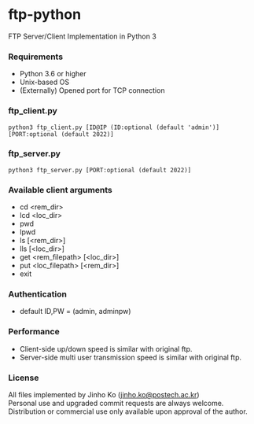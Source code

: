 # ftp-python
FTP Server/Client Implementation in Python 3

### Requirements
- Python 3.6 or higher
- Unix-based OS
-	(Externally) Opened port for TCP connection

### ftp_client.py
```
python3 ftp_client.py [ID@IP (ID:optional (default 'admin')] [PORT:optional (default 2022)]
```

### ftp_server.py
```
python3 ftp_server.py [PORT:optional (default 2022)]
```

### Available client arguments
- cd <rem_dir>
- lcd <loc_dir>
- pwd
- lpwd
- ls [<rem_dir>]
- lls [<loc_dir>]
- get <rem_filepath> [<loc_dir>]
- put <loc_filepath> [<rem_dir>]
- exit

### Authentication
- default ID,PW = (admin, adminpw)

### Performance
- Client-side up/down speed is similar with original ftp.
- Server-side multi user transmission speed is similar with original ftp.

### License
All files implemented by Jinho Ko (jinho.ko@postech.ac.kr)  
Personal use and upgraded commit requests are always welcome.  
Distribution or commercial use only available upon approval of the author.
